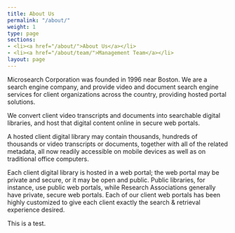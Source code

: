 ```yaml
---
title: About Us
permalink: "/about/"
weight: 1
type: page
sections:
- <li><a href="/about/">About Us</a></li>
- <li><a href="/about/team/">Management Team</a></li>
layout: page
---
```


Microsearch Corporation was founded in 1996 near Boston. We are a search engine company, and provide video and document search engine services for client organizations across the country, providing hosted portal solutions.

We convert client video transcripts and documents into searchable digital libraries, and host that digital content online in secure web portals.

A hosted client digital library may contain thousands, hundreds of thousands or video transcripts or documents, together with all of the related metadata, all now readily accessible on mobile devices as well as on traditional office computers.

Each client digital library is hosted in a web portal; the web portal may be private and secure, or it may be open and public. Public libraries, for instance, use public web portals, while Research Associations generally have private, secure web portals. Each of our client web portals has been highly customized to give each client exactly the search & retrieval experience desired.

This is a test.